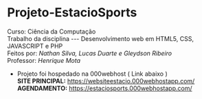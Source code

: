 # Projeto-EstacioSports
Curso: Ciência da Computação <br>
Trabalho da disciplina --- Desenvolvimento web em HTML5, CSS, JAVASCRIPT e PHP  <br>
Feitos por:  <i>Nathan Silva, Lucas Duarte e Gleydson Ribeiro</i> <br>
Professor: <i>Henrique Mota</i> 

 - Projeto foi hospedado na 000webhost ( Link abaixo )  <br>
<b>SITE PRINCIPAL:</b> https://websiteestacio.000webhostapp.com/  <br>
<b>AGENDAMENTO:</b>  https://estaciosports.000webhostapp.com/


